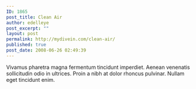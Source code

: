 ```yaml
---
ID: 1865
post_title: Clean Air
author: edelleye
post_excerpt: ""
layout: post
permalink: http://mydivein.com/clean-air/
published: true
post_date: 2008-06-26 02:49:39
---
```

Vivamus pharetra magna fermentum tincidunt imperdiet. Aenean venenatis sollicitudin odio in ultrices. Proin a nibh at dolor rhoncus pulvinar. Nullam eget tincidunt enim.